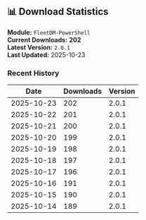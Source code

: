 ## 📊 Download Statistics

**Module:** `FleetDM-PowerShell`  
**Current Downloads:** **202**  
**Latest Version:** `2.0.1`  
**Last Updated:** 2025-10-23

### Recent History

| Date | Downloads | Version |
|------|-----------|---------|
| 2025-10-23 | 202 | 2.0.1 |
| 2025-10-22 | 201 | 2.0.1 |
| 2025-10-21 | 200 | 2.0.1 |
| 2025-10-20 | 199 | 2.0.1 |
| 2025-10-19 | 198 | 2.0.1 |
| 2025-10-18 | 197 | 2.0.1 |
| 2025-10-17 | 196 | 2.0.1 |
| 2025-10-16 | 191 | 2.0.1 |
| 2025-10-15 | 190 | 2.0.1 |
| 2025-10-14 | 189 | 2.0.1 |

